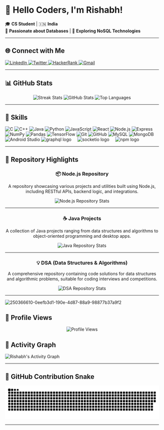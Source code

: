 # 👋 Hello Coders, I'm Rishabh!

🎓 **CS Student** | 🇮🇳 **India**  
💾 **Passionate about Databases** | 🚀 **Exploring NoSQL Technologies**

---

## 🌐 Connect with Me

<div align="left">
  <a href="https://www.linkedin.com/in/rishabh-kumar-932692291/" target="_blank">
    <img src="https://img.shields.io/static/v1?message=LinkedIn&logo=linkedin&label=&color=0077B5&logoColor=white&style=for-the-badge" height="40" alt="LinkedIn" />
  </a>
  <a href="https://x.com/Rishabh_618" target="_blank">
    <img src="https://img.shields.io/static/v1?message=Twitter&logo=twitter&label=&color=1DA1F2&logoColor=white&style=for-the-badge" height="40" alt="Twitter" />
  </a>
  <a href="https://www.hackerrank.com/profile/22BIT70062B" target="_blank">
    <img src="https://img.shields.io/static/v1?message=HackerRank&logo=hackerrank&label=&color=2EC866&logoColor=white&style=for-the-badge" height="40" alt="HackerRank" />
  </a>
  <a href="mailto:rishabhk1324@gmail.com" target="_blank">
    <img src="https://img.shields.io/static/v1?message=Gmail&logo=gmail&label=&color=D14836&logoColor=white&style=for-the-badge" height="40" alt="Gmail" />
  </a>
</div>

---

## 📊 GitHub Stats

<div align="center">
  <img src="https://streak-stats.demolab.com?user=AlieenBotrishabh&locale=en&mode=daily&theme=dracula&hide_border=false&border_radius=5" height="150" alt="Streak Stats" />
  <img src="https://github-readme-stats.vercel.app/api?username=AlieenBotrishabh&show_icons=true&include_all_commits=true&count_private=true&theme=dracula&hide_border=false" height="150" alt="GitHub Stats" />
  <img src="https://github-readme-stats.vercel.app/api/top-langs?username=AlieenBotrishabh&layout=compact&langs_count=6&theme=shades-of-purple&hide_border=false" height="150" alt="Top Languages" />
</div>

---





## 🚀 Skills

<div align="left">
  <img src="https://skillicons.dev/icons?i=c" height="30" alt="C" />
  <img src="https://skillicons.dev/icons?i=cpp" height="30" alt="C++" />
  <img src="https://skillicons.dev/icons?i=java" height="30" alt="Java" />
  <img src="https://skillicons.dev/icons?i=py" height="30" alt="Python" />
  <img src="https://skillicons.dev/icons?i=js" height="30" alt="JavaScript" />
  <img src="https://cdn.jsdelivr.net/gh/devicons/devicon/icons/react/react-original.svg" height="30" alt="React" />
  <img src="https://cdn.jsdelivr.net/gh/devicons/devicon/icons/nodejs/nodejs-original.svg" height="30" alt="Node.js" />
  <img src="https://skillicons.dev/icons?i=express" height="30" alt="Express" />
  <img src="https://cdn.jsdelivr.net/gh/devicons/devicon/icons/numpy/numpy-original.svg" height="30" alt="NumPy" />
  <img src="https://img.shields.io/badge/pandas-150458?logo=pandas&logoColor=white&style=for-the-badge" height="30" alt="Pandas" />
  <img src="https://cdn.simpleicons.org/tensorflow/FF6F00" height="30" alt="TensorFlow" />
  <img src="https://skillicons.dev/icons?i=git" height="30" alt="Git" />
  <img src="https://skillicons.dev/icons?i=github" height="30" alt="GitHub" />
  <img src="https://skillicons.dev/icons?i=mysql" height="30" alt="MySQL" />
  <img src="https://skillicons.dev/icons?i=mongodb" height="30" alt="MongoDB" />
  <img src="https://skillicons.dev/icons?i=androidstudio" height="30" alt="Android Studio" />
  <img src="https://cdn.jsdelivr.net/gh/devicons/devicon/icons/graphql/graphql-plain.svg" height="40" alt="graphql logo"  />
  <img width="12" />
  <img src="https://img.shields.io/badge/Socket.io-010101?logo=socketdotio&logoColor=white&style=for-the-badge" height="40" alt="socketio logo"  />
  <img width="12" />
  <img src="https://cdn.simpleicons.org/npm/CB3837" height="40" alt="npm logo"  />
</div>

---

## 🌟 Repository Highlights

<div align="center">

### 📦 Node.js Repository
<p>
  A repository showcasing various projects and utilities built using Node.js, including RESTful APIs, backend logic, and integrations.
</p>
<picture>
  <source media="(prefers-color-scheme: dark)" srcset="https://github-readme-stats.vercel.app/api/pin/?username=AlieenBotrishabh&repo=Nodejs&theme=dracula&hide_border=false" />
  <source media="(prefers-color-scheme: light)" srcset="https://github-readme-stats.vercel.app/api/pin/?username=AlieenBotrishabh&repo=Nodejs&theme=default&hide_border=false" />
  <img alt="Node.js Repository Stats" src="https://github-readme-stats.vercel.app/api/pin/?username=AlieenBotrishabh&repo=Nodejs&theme=default&hide_border=false" />
</picture>

---

### ☕ Java Projects
<p>
  A collection of Java projects ranging from data structures and algorithms to object-oriented programming and desktop apps.
</p>
<picture>
  <source media="(prefers-color-scheme: dark)" srcset="https://github-readme-stats.vercel.app/api/pin/?username=AlieenBotrishabh&repo=java&theme=dracula&hide_border=false" />
  <source media="(prefers-color-scheme: light)" srcset="https://github-readme-stats.vercel.app/api/pin/?username=AlieenBotrishabh&repo=java&theme=default&hide_border=false" />
  <img alt="Java Repository Stats" src="https://github-readme-stats.vercel.app/api/pin/?username=AlieenBotrishabh&repo=java&theme=default&hide_border=false" />
</picture>

---

### 💡 DSA (Data Structures & Algorithms)
<p>
  A comprehensive repository containing code solutions for data structures and algorithmic problems, suitable for coding interviews and competitions.
</p>
<picture>
  <source media="(prefers-color-scheme: dark)" srcset="https://github-readme-stats.vercel.app/api/pin/?username=AlieenBotrishabh&repo=dsa&theme=dracula&hide_border=false" />
  <source media="(prefers-color-scheme: light)" srcset="https://github-readme-stats.vercel.app/api/pin/?username=AlieenBotrishabh&repo=dsa&theme=default&hide_border=false" />
  <img alt="DSA Repository Stats" src="https://github-readme-stats.vercel.app/api/pin/?username=AlieenBotrishabh&repo=dsa&theme=default&hide_border=false" />
</picture>

</div>

---

![250366610-0eefb3d1-190e-4d87-88a9-98877b37a9f2](https://github.com/user-attachments/assets/b61f60d0-7ffd-4095-9e71-4a7da0fd7fb8)

## 🌟 Profile Views

<div align="center">
  <img src="https://profile-counter.glitch.me/AlieenBotrishabh/count.svg?" alt="Profile Views" />
</div>

## 🌟 Activity Graph

<picture>
  <source media="(prefers-color-scheme: dark)" srcset="https://github-readme-activity-graph.vercel.app/graph?username=AlieenBotrishabh&theme=dracula&hide_border=true" />
  <source media="(prefers-color-scheme: light)" srcset="https://github-readme-activity-graph.vercel.app/graph?username=AlieenBotrishabh&theme=react&hide_border=true" />
  <img alt="Rishabh's Activity Graph" src="https://github-readme-activity-graph.vercel.app/graph?username=AlieenBotrishabh&theme=react&hide_border=true" />
</picture>

---

## 🐍 GitHub Contribution Snake

<picture>
  <source media="(prefers-color-scheme: dark)" srcset="https://raw.githubusercontent.com/AlieenBotrishabh/AlieenBotrishabh/output/github-snake-dark.svg" />
  <source media="(prefers-color-scheme: light)" srcset="https://raw.githubusercontent.com/AlieenBotrishabh/AlieenBotrishabh/output/github-snake.svg" />
  <img alt="GitHub Contribution Snake" src="https://raw.githubusercontent.com/AlieenBotrishabh/AlieenBotrishabh/output/github-snake.svg" />
</picture>

---



